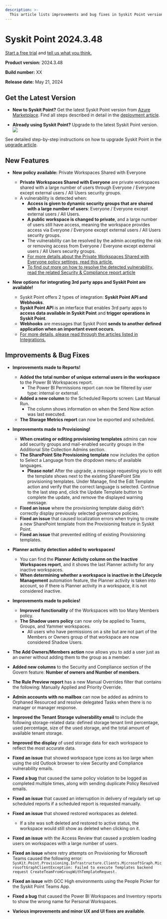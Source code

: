 ```yaml
---
description: >-
  This article lists improvements and bug fixes in Syskit Point version 2024.3.48 
---
```


# Syskit Point 2024.3.48 

[Start a free trial](https://www.syskit.com/products/point/free-trial/) and [tell us what you think.](https://www.syskit.com/company/contact-us/)

**Product version:** 2024.3.48 

**Build number:** XX

**Release date:** May 21, 2024

## Get the Latest Version

* **New to Syskit Point?** Get the latest Syskit Point version from [Azure Marketplace](https://azuremarketplace.microsoft.com/en-us/marketplace/apps/syskitltd.syskit\_point). Find all steps described in detail in the [deployment article](../../../set-up-point-data-center/deployment/deploy-syskit-point.md).

* **Already using Syskit Point?** Upgrade to the latest Syskit Point version.
[![](https://aka.ms/deploytoazurebutton)](https://portal.azure.com/#create/Microsoft.Template/uri/https%3A%2F%2Fsyskitassetsstorage.blob.core.windows.net%2Fpoint%2FARMTemplates%2FPointUpdateDeploy%2FPointUpdateTemplate.json)

See detailed step-by-step instructions on how to upgrade Syskit Point in the [upgrade article](../../../set-up-point-data-center/deployment/upgrade-syskit-point.md).

## New Features

* **New policy available:** Private Workspaces Shared with Everyone
  * **Private Workspaces Shared with Everyone** are private workspaces shared with a large number of users through Everyone / Everyone except external users / All Users security groups. 
  * A vulnerability is detected when:
    * **Access is given to dynamic security groups that are shared with a large number of users**: Everyone / Everyone except external users / All Users. 
    * **A public workspace is changed to private**, and a large number of users still have access, meaning the workspace provides access via Everyone / Everyone except external users / All Users security groups.
    * The vulnerability can be resolved by the admin accepting the risk or removing access from Everyone / Everyone except external users / All Users security groups.
    * [For more details about the Private Workspaces Shared with Everyone policy settings, read this article.](../../../governance-and-automation/automated-workflows/private-workspaces-shared-with-everyone-admin.md)
    * [To find out more on how to resolve the detected vulnerability, read the related Security & Compliance report article](../../../governance-and-automation/security-compliance-checks/private-workspaces-shared-with-everyone.md)
  

* **New options for integrating 3rd party apps and Syskit Point are available!**
  * Syskit Point offers 2 types of integration: **Syskit Point API and Webhooks**.
  * **Syskit Point API** is an interface that enables 3rd party apps to **access data available in Syskit Point** and **trigger operations in Syskit Point**.
  * **Webhooks** are messages that Syskit Point **sends to another defined application when an important event occurs**.
  * [For more details, please read through the articles listed in Integrations.](../../../integrations/README.md)


## Improvements & Bug Fixes

* **Improvements made to Reports!**
  * **Added the total number of unique external users in the workspace** to the Power BI Workspaces report.
    * The Power BI Permissions report can now be filtered by user type: internal or external.
  * **Added a new column** to the Scheduled Reports screen: Last Manual Run.
    * The column shows information on when the Send Now action was last executed.
  * **The Storage Metrics report** can now be exported and scheduled.

* **Improvements made to Provisioning!**
  * **When creating or editing provisioning templates** admins can now add security groups and mail-enabled security groups in the Additional Site Collection Admins section.
  * **The SharePoint Site Provisioning template** now includes the option to Select a Language from the dropdown menu of available languages.
    * **Please note!** After the upgrade, a message requesting you to edit the template shows next to the existing SharePoint Site provisioning templates. Under Manage, find the Edit Template action and verify that the correct language is selected. Continue to the last step and, click the Update Template button to complete the update, and remove the displayed warning message. 
  * **Fixed an issue** where the provisioning template dialog didn't correctly display previously selected governance policies.
  * **Fixed an issue** that caused localization errors when trying to create a new SharePoint template from the Provisioning feature in Syskit Point.
  * **Fixed an issue** that prevented editing of existing Provisioning templates.

* **Planner activity detection added to workspaces!**
  * You can find the **Planner Activity column on the Inactive Workspaces report**, and it shows the last Planner activity for any inactive workspaces. 
  * **When determining whether a workspace is inactive in the Lifecycle Management** automation feature, the Planner activity is taken into account, so if there is Planner activity in a workspace, it is not considered inactive.

* **Improvements made to policies!**
  * **Improved functionality** of the Workspaces with too Many Members policy.
  * **The Shadow users policy** can now only be applied to Teams, Groups, and Yammer workspaces.
    * All users who have permissions on a site but are not part of the Members or Owners group of that workspace are now considered Shadow Users.

* **The Add Owners/Members action** now allows you to add a user just as an owner without adding them to the group as a member.

* **Added new columns** to the Security and Compliance section of the Govern feature: **Number of owners and Number of members**.

* **The Rule Preview report** has a new Manual Overrides filter that contains the following: Manually Applied and Priority Override.

* **Admin accounts with no mailbox** can now be added as admins to Orphaned Resourced and resolve delegated Tasks when there is no manager or manager response.

* **Improved the Tenant Storage vulnerability email** to include the following storage-related data: defined storage tenant limit percentage, used percentage, size of the used storage, and the total amount of available tenant storage.

* **Improved the display** of used storage data for each workspace to reflect the most accurate data. 

* **Fixed an issue** that showed workspace type icons as too large when using the old Outlook browser to view Security and Compliance vulnerability emails.

* **Fixed a bug** that caused the same policy violation to be logged as completed multiple times, along with sending duplicate Policy Resolved emails. 

* **Fixed an issue** that caused an interruption in delivery of regularly set up scheduled reports if a scheduled report is requested manually.

* **Fixed an issue** that showed restored workspaces as deleted.
  * If a site was soft deleted and restored to active status, the workspace would still show as deleted when clicking on it. 

* **Fixed an issue** with the Access Review that caused a problem loading users on workspaces with a large number of users.
 
* **Fixed an issue** where retry attempts on Provisioning for Microsoft Teams caused the following error: 
`SysKit.Point.Provisioning.Infrastructure.Clients.MicrosoftGraph.MicrosoftGraphClientException: Failed to execute Templates backend request CreateTeamFromGroupWithTemplateRequest.`

* **Fixed an issue** with GCC High environments using the People Picker for the Syskit Point Teams App.

* **Fixed a bug** that caused the Power BI Workspaces and Inventory reports to show the wrong name for Personal Workspaces. 

* **Various improvements and minor UX and UI fixes are available**.
